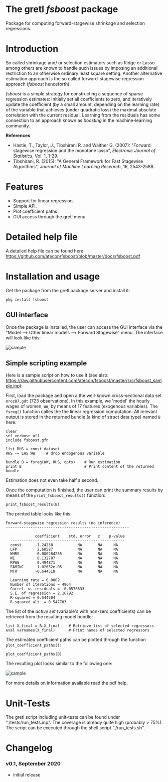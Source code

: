 # The gretl *fsboost* package

Package for computing forward-stagewise shrinkage and selection regressions.

# Introduction
So called shrinkage and/ or selection estimators such as Ridge or Lasso among others are known to handle such issues by imposing an additional restriction to an otherwise ordinary least square setting. Another alternative estimation approach is the so called forward-stagewise  regression approach (*fsboost* henceforth).

*fsboost* is a simple strategy for constructing a sequence of sparse regression estimates: Initially set all coefficients to zero, and iteratively update the coefficient (by a small amount, depending on the learning rate) of the variable that achieves (under quadratic loss) the maximal absolute  correlation with the current residual.
Learning from the residuals has some connection to an approach known as *boosting* in the machine-learning community.

**References**
- Hastie, T., Taylor, J., Tibshirani R. and Walther G. (2007): "Forward stagewise regression and the monotone lasso", *Electronic Journal of Statistics*, Vol. 1, 1-29.
- Tibshirani, R. (2015): "A General Framework for Fast Stagewise Algorithms", *Journal of Machine Learning Research*, 16, 2543-2588.


# Features
- Support for linear regression.
- Simple API.
- Plot coefficient paths.
- GUI access through the gretl menu.

# Detailed help file
A detailed help file can be found here: https://github.com/atecon/fsboost/blob/master/docs/fsboost.pdf

# Installation and usage
Get the package from the gretl package server and install it:
```
pkg install fsboost
```
## GUI interface
Once the package is installed, the user can access the GUI interface via the "Model --> Other linear models --> Forward Stagewise" menu. The interface will look like this:

![sample](https://github.com/atecon/fsboost/raw/master/docs/gui.png)

## Simple scripting example
Here is a sample script on how to use it (see also: https://raw.githubusercontent.com/atecon/fsboost/master/src/fsboost_sample.inp):

First, load the package and open a the well-known cross-sectional data set ```mroz87.gdt``` (723 observations). In this example, we 'model' the hourly wages of women, ```WW```, by means of 17 features (exogenous variables). The ```fsreg()``` function calles the the linear regression computation. All relevant output is stored in the returned bundle (a kind of struct data type) named ```B``` here:
```
clear
set verbose off
include fsboost.gfn

list RHS = const dataset
RHS -= LHS WW     # drop endogenous variable

bundle B = fsreg(WW, RHS, opts)    # Run estimation
print B                            # Print content of the returned bundle
```
Estimation does not even take half a second.

Once the computation is finished, the user can print the summary results by means of the ```print_fsboost_results()``` function:
```
print_fsboost_results(B)
```

The printed table looks like this:
```
Forward-stagewise regression results (no inference)
-------------------------------------------------------

             coefficient    std. error   z    p-value
  ---------------------------------------------------
  const      -1.24238           NA       NA     NA   
  LFP         2.60587           NA       NA     NA   
  WHRS       -0.000284255       NA       NA     NA   
  WE          0.132787          NA       NA     NA   
  RPWG        0.494871          NA       NA     NA   
  FAMINC      1.02652e-05       NA       NA     NA   
  MTR        -0.644518          NA       NA     NA   

  Learning rate = 0.0002
  Number of iterations = 4964
  Correl. w. residuals = -0.0578633
  S.E. of regression = 2.18792
  R-squared = 0.544504
  R-squared alt. = 0.547703
```

The list of the *active set* (variable's with non-zero coefficients) can be retrieved from the resulting model bundle:

```
list X_final = B.X_final    # Retrieve list of selected regressors
eval varnames(X_final)      # Print names of selected regressors
```

The estimated coefficient paths can be plotted through the function ```plot_coefficient_paths()```:
```
plot_coefficient_paths(B)
```

The resulting plot looks similar to the following one:

![sample](https://github.com/atecon/fsboost/raw/master/docs/coeff_path.png)

For more details on information available read the pdf help.

# Unit-Tests
The gretl script including unit-tests can be found under "./tests/run_tests.inp". The coverage is already quite high (probably > 75%). The script can be executed through the shell script "./run_tests.sh".


# Changelog

### v0.1, September 2020
- initial release
